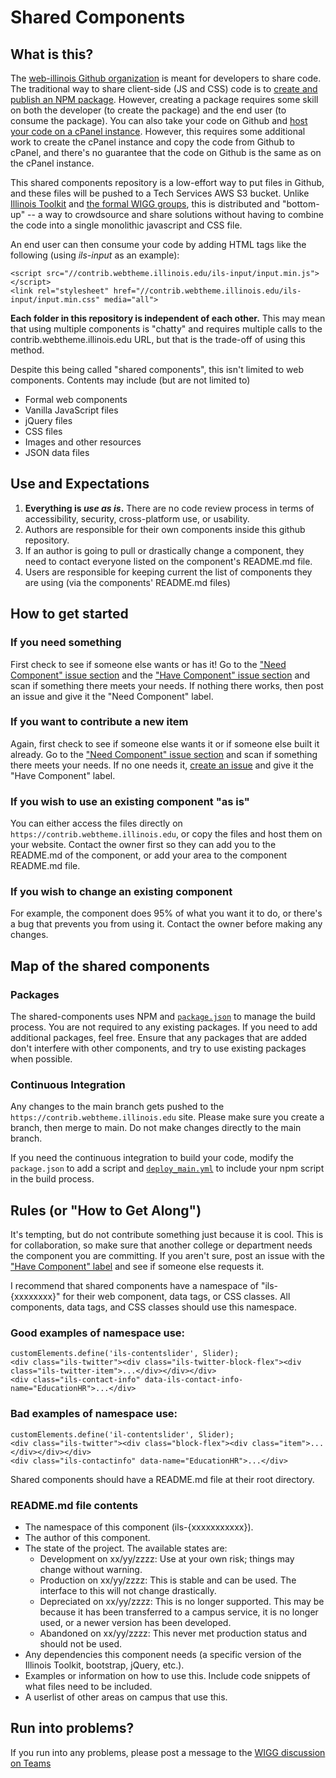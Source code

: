 # Shared Components

## What is this? 

The [web-illinois Github organization](https://github.com/web-illinois) is meant for developers to share code. The traditional way to share client-side (JS and CSS) code is to [create and publish an NPM package](https://www.freecodecamp.org/news/how-to-create-and-publish-your-first-npm-package/). However, creating a package requires some skill on both the developer (to create the package) and the end user (to consume the package). You can also take your code on Github and [host your code on a cPanel instance](https://web.illinois.edu/). However, this requires some additional work to create the cPanel instance and copy the code from Github to cPanel, and there's no guarantee that the code on Github is the same as on the cPanel instance. 

This shared components repository is a low-effort way to put files in Github, and these files will be pushed to a Tech Services AWS S3 bucket. Unlike [Illinois Toolkit](https://go.illinois.edu/webtoolkit) and [the formal WIGG groups](https://webtheme.illinois.edu/about/), this is distributed and "bottom-up" -- a way to crowdsource and share solutions without having to combine the code into a single monolithic javascript and CSS file. 

An end user can then consume your code by adding HTML tags like the following (using *ils-input* as an example):

    <script src="//contrib.webtheme.illinois.edu/ils-input/input.min.js"></script>
    <link rel="stylesheet" href="//contrib.webtheme.illinois.edu/ils-input/input.min.css" media="all">

**Each folder in this repository is independent of each other.** This may mean that using multiple components is "chatty" and requires multiple calls to the contrib.webtheme.illinois.edu URL, but that is the trade-off of using this method. 

Despite this being called "shared components", this isn't limited to web components. Contents may include (but are not limited to)
* Formal web components
* Vanilla JavaScript files
* jQuery files
* CSS files
* Images and other resources
* JSON data files

## Use and Expectations

1. **Everything is *use as is*.** There are no code review process in terms of accessibility, security, cross-platform use, or usability. 
2. Authors are responsible for their own components inside this github repository.
3. If an author is going to pull or drastically change a component, they need to contact everyone listed on the component's README.md file.
4. Users are responsible for keeping current the list of components they are using (via the components' README.md files) 

## How to get started

### If you need something 

First check to see if someone else wants or has it! Go to the ["Need Component" issue section](https://github.com/web-illinois/shared-components/labels/need%20component) and the ["Have Component" issue section](https://github.com/web-illinois/shared-components/labels/have%20component) and scan if something there meets your needs. If nothing there works, then post an issue and give it the "Need Component" label. 

### If you want to contribute a new item

Again, first check to see if someone else wants it or if someone else built it already. Go to the ["Need Component" issue section](https://github.com/web-illinois/shared-components/labels/need%20component) and scan if something there meets your needs. If no one needs it, [create an issue](https://github.com/web-illinois/shared-components/issues) and give it the "Have Component" label. 

### If you wish to use an existing component "as is"

You can either access the files directly on `https://contrib.webtheme.illinois.edu`, or copy the files and host them on your website. Contact the owner first so they can add you to the README.md of the component, or add your area to the component README.md file. 

### If you wish to change an existing component 

For example, the component does 95% of what you want it to do, or there's a bug that prevents you from using it. Contact the owner before making any changes. 

## Map of the shared components

### Packages

The shared-components uses NPM and [`package.json`](https://github.com/web-illinois/shared-components/blob/main/package.json) to manage the build process. You are not required to any existing packages. If you need to add additional packages, feel free. Ensure that any packages that are added don't interfere with other components, and try to use existing packages when possible. 

### Continuous Integration 

Any changes to the main branch gets pushed to the `https://contrib.webtheme.illinois.edu` site. Please make sure you create a branch, then merge to main. Do not make changes directly to the main branch. 

If you need the continuous integration to build your code, modify the `package.json` to add a script and [`deploy_main.yml`](https://github.com/web-illinois/shared-components/blob/main/.github/workflows/deploy_main.yml) to include your npm script in the build process. 

## Rules (or "How to Get Along")

It's tempting, but do not contribute something just because it is cool. This is for collaboration, so make sure that another college or department needs the component you are committing. If you aren't sure, post an issue with the ["Have Component" label](https://github.com/web-illinois/shared-components/labels/have%20component) and see if someone else requests it. 

I recommend that shared components have a namespace of "ils-{xxxxxxxx}" for their web component, data tags, or CSS classes. All components, data tags, and CSS classes should use this namespace.

### Good examples of namespace use:

    customElements.define('ils-contentslider', Slider);
    <div class="ils-twitter"><div class="ils-twitter-block-flex"><div class="ils-twitter-item">...</div></div></div>
    <div class="ils-contact-info" data-ils-contact-info-name="EducationHR">...</div>

### Bad examples of namespace use:

    customElements.define('il-contentslider', Slider);
    <div class="ils-twitter"><div class="block-flex"><div class="item">...</div></div></div>
    <div class="ils-contactinfo" data-name="EducationHR">...</div>

Shared components should have a README.md file at their root directory. 

### README.md file contents

* The namespace of this component (ils-{xxxxxxxxxxx}).
* The author of this component.
* The state of the project. The available states are:
    * Development on xx/yy/zzzz: Use at your own risk; things may change without warning. 
    * Production on xx/yy/zzzz: This is stable and can be used. The interface to this will not change drastically. 
    * Depreciated on xx/yy/zzzz: This is no longer supported. This may be because it has been transferred to a campus service, it is no longer used, or a newer version has been developed. 
    * Abandoned on xx/yy/zzzz: This never met production status and should not be used. 
* Any dependencies this component needs (a specific version of the Illinois Toolkit, bootstrap, jQuery, etc.).  
* Examples or information on how to use this. Include code snippets of what files need to be included.
* A userlist of other areas on campus that use this.

## Run into problems?

If you run into any problems, please post a message to the [WIGG discussion on Teams](https://teams.microsoft.com/l/channel/19%3a2cc51acd22674e4988b0873980bfd20d%40thread.tacv2/General?groupId=7ecdbcb2-4a6c-438d-828c-70287b84f487&tenantId=44467e6f-462c-4ea2-823f-7800de5434e3)
